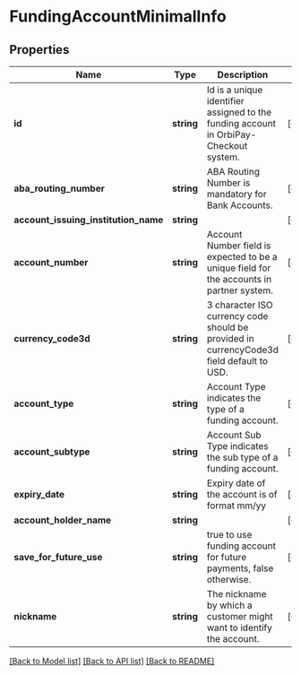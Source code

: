 # FundingAccountMinimalInfo

## Properties
Name | Type | Description | Notes
------------ | ------------- | ------------- | -------------
**id** | **string** | Id is a unique identifier assigned to the funding account in OrbiPay-Checkout system. | [optional] 
**aba_routing_number** | **string** | ABA Routing Number is mandatory for Bank Accounts. | [optional] 
**account_issuing_institution_name** | **string** |  | [optional] 
**account_number** | **string** | Account Number field is expected to be a unique field for the accounts in partner system. | [optional] 
**currency_code3d** | **string** | 3 character ISO currency code should be provided in currencyCode3d field default to USD. | [optional] 
**account_type** | **string** | Account Type indicates the type of a funding account. | [optional] 
**account_subtype** | **string** | Account Sub Type indicates the sub type of a funding account. | [optional] 
**expiry_date** | **string** | Expiry date of the account is of format mm/yy | [optional] 
**account_holder_name** | **string** |  | [optional] 
**save_for_future_use** | **string** | true to use funding account for future payments, false otherwise. | [optional] 
**nickname** | **string** | The nickname by which a customer might want to identify the account. | [optional] 

[[Back to Model list]](../README.md#documentation-for-models) [[Back to API list]](../README.md#documentation-for-api-endpoints) [[Back to README]](../README.md)


